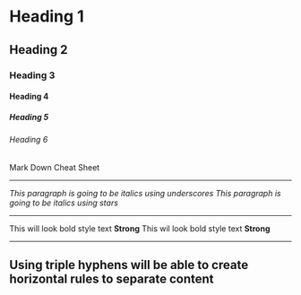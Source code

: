 <!--Heading -->

# Heading 1
## Heading 2
### Heading 3
#### Heading 4
##### Heading 5
###### Heading 6
Mark Down Cheat Sheet

---
<!-- Italics -->
_This paragraph is going to be italics using underscores_
*This paragraph is going to be italics using stars*

---
<!-- Strong -->
This will look bold style text **Strong**
This wil look bold style text __Strong__

---
<!-- Horizontal Rule -->
Using triple hyphens will be able to create horizontal rules to separate content
---
